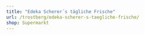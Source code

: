 ```yaml
---
title: "Edeka Scherer´s tägliche Frische"
url: /trostberg/edeka-scherer-s-taegliche-frische/
shop: Supermarkt
---
```


